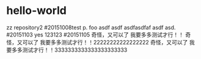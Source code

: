 # hello-world
zz repository2
#20151008test
p.
  foo asdf
  asdf
   asdfasdfaf
   asdf
  asd.
#20151103
yes
123123
#20151105
奇怪，又可以了  我要多多测试才行！！
奇怪，又可以了  我要多多测试才行！！22222222222222222
奇怪，又可以了  我要多多测试才行！！3333333333333333333333